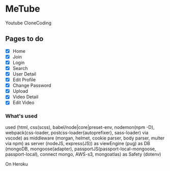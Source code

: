 # MeTube

Youtube CloneCoding

## Pages to do

- [x] Home
- [x] Join
- [x] Login
- [x] Search
- [x] User Detail
- [x] Edit Profile
- [x] Change Password
- [x] Upload
- [x] Video Detail
- [x] Edit Video

### What's used

used (html, css(scss), babel/node|core|preset-env, nodemon(npm -D), webpack(css-loader, postcss-loader{autoprefixer}, sass-loader) via vscode)
as middleware (morgan, helmet, cookie parser, body parser, multer via npm)
as server (nodeJS, express(JS))
as viewEngine (pug)
as DB (mongoDB, mongoose(adapter), passportJS(passport-local-mongoose, passport-local), connect mongo, AWS-s3, mongoatlas)
as Safety (dotenv)

On Heroku
